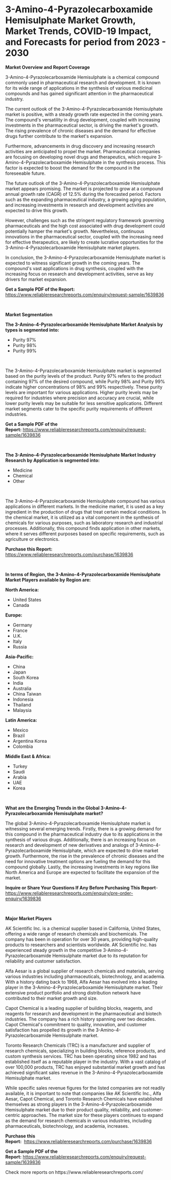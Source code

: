 <p><h1>3-Amino-4-Pyrazolecarboxamide Hemisulphate Market Growth, Market Trends, COVID-19 Impact, and Forecasts for period from 2023 - 2030</h1></p><p><strong>Market Overview and Report Coverage</strong></p>
<p><p>3-Amino-4-Pyrazolecarboxamide Hemisulphate is a chemical compound commonly used in pharmaceutical research and development. It is known for its wide range of applications in the synthesis of various medicinal compounds and has gained significant attention in the pharmaceutical industry.</p><p>The current outlook of the 3-Amino-4-Pyrazolecarboxamide Hemisulphate market is positive, with a steady growth rate expected in the coming years. The compound's versatility in drug development, coupled with increasing investments in the pharmaceutical sector, is driving the market's growth. The rising prevalence of chronic diseases and the demand for effective drugs further contribute to the market's expansion.</p><p>Furthermore, advancements in drug discovery and increasing research activities are anticipated to propel the market. Pharmaceutical companies are focusing on developing novel drugs and therapeutics, which require 3-Amino-4-Pyrazolecarboxamide Hemisulphate in the synthesis process. This factor is expected to boost the demand for the compound in the foreseeable future.</p><p>The future outlook of the 3-Amino-4-Pyrazolecarboxamide Hemisulphate market appears promising. The market is projected to grow at a compound annual growth rate (CAGR) of 12.5% during the forecasted period. Factors such as the expanding pharmaceutical industry, a growing aging population, and increasing investments in research and development activities are expected to drive this growth.</p><p>However, challenges such as the stringent regulatory framework governing pharmaceuticals and the high cost associated with drug development could potentially hamper the market's growth. Nevertheless, continuous innovations in the pharmaceutical sector, coupled with the increasing need for effective therapeutics, are likely to create lucrative opportunities for the 3-Amino-4-Pyrazolecarboxamide Hemisulphate market players.</p><p>In conclusion, the 3-Amino-4-Pyrazolecarboxamide Hemisulphate market is expected to witness significant growth in the coming years. The compound's vast applications in drug synthesis, coupled with the increasing focus on research and development activities, serve as key drivers for market expansion.</p></p>
<p><strong>Get a Sample PDF of the Report:</strong> <a href="https://www.reliableresearchreports.com/enquiry/request-sample/1639836">https://www.reliableresearchreports.com/enquiry/request-sample/1639836</a></p>
<p>&nbsp;</p>
<p><strong>Market Segmentation</strong></p>
<p><strong>The 3-Amino-4-Pyrazolecarboxamide Hemisulphate Market Analysis by types is segmented into:</strong></p>
<p><ul><li>Purity 97%</li><li>Purity 98%</li><li>Purity 99%</li></ul></p>
<p>&nbsp;</p>
<p><p>The 3-Amino-4-Pyrazolecarboxamide Hemisulphate market is segmented based on the purity levels of the product. Purity 97% refers to the product containing 97% of the desired compound, while Purity 98% and Purity 99% indicate higher concentrations of 98% and 99% respectively. These purity levels are important for various applications. Higher purity levels may be required for industries where precision and accuracy are crucial, while lower purity levels may be suitable for less sensitive applications. Different market segments cater to the specific purity requirements of different industries.</p></p>
<p><strong>Get a Sample PDF of the Report:</strong>&nbsp;<a href="https://www.reliableresearchreports.com/enquiry/request-sample/1639836">https://www.reliableresearchreports.com/enquiry/request-sample/1639836</a></p>
<p>&nbsp;</p>
<p><strong>The 3-Amino-4-Pyrazolecarboxamide Hemisulphate Market Industry Research by Application is segmented into:</strong></p>
<p><ul><li>Medicine</li><li>Chemical</li><li>Other</li></ul></p>
<p>&nbsp;</p>
<p><p>The 3-Amino-4-Pyrazolecarboxamide Hemisulphate compound has various applications in different markets. In the medicine market, it is used as a key ingredient in the production of drugs that treat certain medical conditions. In the chemical market, it is utilized as a vital component in the synthesis of chemicals for various purposes, such as laboratory research and industrial processes. Additionally, this compound finds application in other markets, where it serves different purposes based on specific requirements, such as agriculture or electronics.</p></p>
<p><strong>Purchase this Report:</strong>&nbsp; <a href="https://www.reliableresearchreports.com/purchase/1639836">https://www.reliableresearchreports.com/purchase/1639836</a></p>
<p>&nbsp;</p>
<p><strong>In terms of Region, the 3-Amino-4-Pyrazolecarboxamide Hemisulphate Market Players available by Region are:</strong></p>
<p>
    <p> <strong> North America: </strong>
        <ul>
            <li>United States</li>
            <li>Canada</li>
        </ul>
        </p> 
    <p> <strong> Europe: </strong>
        <ul>
            <li>Germany</li>
            <li>France</li>
            <li>U.K.</li>
            <li>Italy</li>
            <li>Russia</li>
        </ul>
        </p> 
    <p> <strong> Asia-Pacific: </strong>
        <ul>
            <li>China</li>
            <li>Japan</li>
            <li>South Korea</li>
            <li>India</li>
            <li>Australia</li>
            <li>China Taiwan</li>
            <li>Indonesia</li>
            <li>Thailand</li>
            <li>Malaysia</li>
        </ul>
        </p> 
    <p> <strong> Latin America: </strong>
        <ul>
            <li>Mexico</li>
            <li>Brazil</li>
            <li>Argentina Korea</li>
            <li>Colombia</li>
        </ul>
        </p> 
    <p> <strong> Middle East & Africa: </strong>
        <ul>
            <li>Turkey</li>
            <li>Saudi</li>
            <li>Arabia</li>
            <li>UAE</li>
            <li>Korea</li>
        </ul>
    </p>
    </p>
<p>&nbsp;</p>
<p><strong>What are the Emerging Trends in the Global 3-Amino-4-Pyrazolecarboxamide Hemisulphate market?</strong></p>
<p><p>The global 3-Amino-4-Pyrazolecarboxamide Hemisulphate market is witnessing several emerging trends. Firstly, there is a growing demand for this compound in the pharmaceutical industry due to its applications in the synthesis of various drugs. Additionally, there is an increasing focus on research and development of new derivatives and analogs of 3-Amino-4-Pyrazolecarboxamide Hemisulphate, which are expected to drive market growth. Furthermore, the rise in the prevalence of chronic diseases and the need for innovative treatment options are fueling the demand for this compound globally. Lastly, the increasing investments in key regions like North America and Europe are expected to facilitate the expansion of the market.</p></p>
<p><strong>Inquire or Share Your Questions If Any Before Purchasing This Report</strong>- <a href="https://www.reliableresearchreports.com/enquiry/pre-order-enquiry/1639836">https://www.reliableresearchreports.com/enquiry/pre-order-enquiry/1639836</a></p>
<p>&nbsp;</p>
<p><strong>Major Market Players</strong></p>
<p><p>AK Scientific Inc. is a chemical supplier based in California, United States, offering a wide range of research chemicals and biochemicals. The company has been in operation for over 30 years, providing high-quality products to researchers and scientists worldwide. AK Scientific Inc. has experienced steady growth in the competitive 3-Amino-4-Pyrazolecarboxamide Hemisulphate market due to its reputation for reliability and customer satisfaction.</p><p>Alfa Aesar is a global supplier of research chemicals and materials, serving various industries including pharmaceuticals, biotechnology, and academia. With a history dating back to 1968, Alfa Aesar has evolved into a leading player in the 3-Amino-4-Pyrazolecarboxamide Hemisulphate market. Their extensive product portfolio and strong distribution network have contributed to their market growth and size.</p><p>Capot Chemical is a leading supplier of building blocks, reagents, and reagents for research and development in the pharmaceutical and biotech industries. The company has a rich history spanning over two decades. Capot Chemical's commitment to quality, innovation, and customer satisfaction has propelled its growth in the 3-Amino-4-Pyrazolecarboxamide Hemisulphate market.</p><p>Toronto Research Chemicals (TRC) is a manufacturer and supplier of research chemicals, specializing in building blocks, reference products, and custom synthesis services. TRC has been operating since 1982 and has established itself as a reputable player in the industry. With a vast catalog of over 100,000 products, TRC has enjoyed substantial market growth and has achieved significant sales revenue in the 3-Amino-4-Pyrazolecarboxamide Hemisulphate market.</p><p>While specific sales revenue figures for the listed companies are not readily available, it is important to note that companies like AK Scientific Inc., Alfa Aesar, Capot Chemical, and Toronto Research Chemicals have established themselves as strong players in the 3-Amino-4-Pyrazolecarboxamide Hemisulphate market due to their product quality, reliability, and customer-centric approaches. The market size for these players continues to expand as the demand for research chemicals in various industries, including pharmaceuticals, biotechnology, and academia, increases.</p></p>
<p><strong>Purchase this Report:</strong>&nbsp;&nbsp;<a href="https://www.reliableresearchreports.com/purchase/1639836">https://www.reliableresearchreports.com/purchase/1639836</a></p>
<p></p>
<p><strong>Get a Sample PDF of the Report:</strong>&nbsp;<a href="https://www.reliableresearchreports.com/enquiry/request-sample/1639836">https://www.reliableresearchreports.com/enquiry/request-sample/1639836</a></p>
<p>Check more reports on https://www.reliableresearchreports.com/</p>